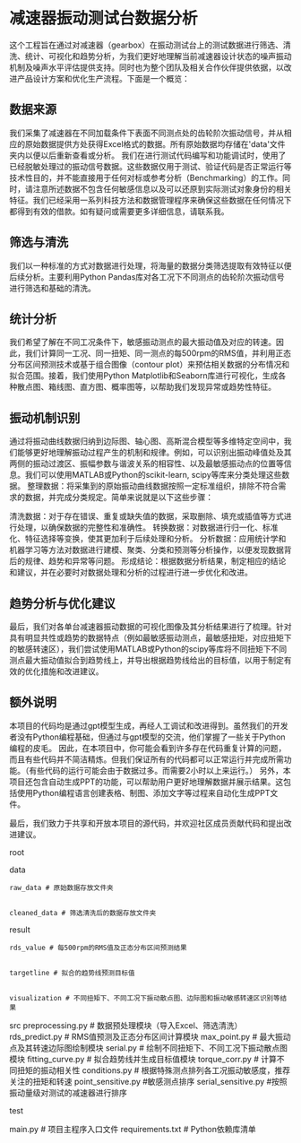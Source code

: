 # 减速器振动测试台数据分析

这个工程旨在通过对减速器（gearbox）在振动测试台上的测试数据进行筛选、清洗、统计、可视化和趋势分析，为我们更好地理解当前减速器设计状态的噪声振动机制及噪声水平评估提供支持。同时也为整个团队及相关合作伙伴提供依据，以改进产品设计方案和优化生产流程。下面是一个概览：

## 数据来源
我们采集了减速器在不同加载条件下表面不同测点处的齿轮阶次振动信号，并从相应的原始数据提供方处获得Excel格式的数据。所有原始数据均存储在'data'文件夹内以便以后重新查看或分析。
我们在进行测试代码编写和功能调试时，使用了已经脱敏处理过的振动信号数据。这些数据仅用于测试、验证代码是否正常运行等技术性目的，并不能直接用于任何对标或参考分析（Benchmarking）的工作。同时，请注意所述数据不包含任何敏感信息以及可以还原到实际测试对象身份的相关特征。我们已经采用一系列科技方法和数据管理程序来确保这些数据在任何情况下都得到有效的借款。如有疑问或需要更多详细信息，请联系我。

## 筛选与清洗
我们以一种标准的方式对数据进行处理，将海量的数据分类筛选提取有效特征以便后续分析。主要利用Python Pandas库对各工况下不同测点的齿轮阶次振动信号进行筛选和基础的清洗。

## 统计分析
我们希望了解在不同工况条件下，敏感振动测点的最大振动值及对应的转速。因此，我们计算同一工况、同一扭矩、同一测点的每500rpm的RMS值，并利用正态分布区间预测技术或基于组合图像（contour plot）来预估相关数据的分布情况和拟合范围。接着，我们使用Python Matplotlib和Seaborn库进行可视化，生成各种散点图、箱线图、直方图、概率图等，以帮助我们发现异常或趋势性特征。

## 振动机制识别
通过将振动曲线数据归纳到边际图、轴心图、高斯混合模型等多维特定空间中，我们能够更好地理解振动过程产生的机制和规律。例如，可以识别出振动峰值处及其两侧的振动过渡区、振幅参数与谐波关系的相容性、以及最敏感振动点的位置等信息。我们可以使用MATLAB或Python的scikit-learn, scipy等库来分类处理这些数据。
整理数据：将采集到的原始振动曲线数据按照一定标准组织，排除不符合需求的数据，并完成分类规定。简单来说就是以下这些步骤：

清洗数据：对于存在错误、重复或缺失值的数据，采取删除、填充或插值等方式进行处理，以确保数据的完整性和准确性。
转换数据：对数据进行归一化、标准化、特征选择等变换，使其更加利于后续处理和分析。
分析数据：应用统计学和机器学习等方法对数据进行建模、聚类、分类和预测等分析操作，以便发现数据背后的规律、趋势和异常等问题。
形成结论：根据数据分析结果，制定相应的结论和建议，并在必要时对数据处理和分析的过程进行进一步优化和改进。

## 趋势分析与优化建议
最后，我们对各单台减速器振动数据的可视化图像及其分析结果进行了梳理。针对具有明显共性或趋势的数据特点（例如最敏感振动测点，最敏感扭矩，对应扭矩下的敏感转速区），我们尝试使用MATLAB或Python的scipy等库将不同扭矩下不同测点最大振动值拟合到趋势线上，并导出根据趋势线给出的目标值，以用于制定有效的优化措施和改进建议。

## 额外说明
本项目的代码均是通过gpt模型生成，再经人工调试和改进得到。虽然我们的开发者没有Python编程基础，但通过与gpt模型的交流，他们掌握了一些关于Python编程的皮毛。
因此，在本项目中，你可能会看到许多存在代码重复计算的问题，而且有些代码并不简洁精炼。但我们保证所有的代码都可以正常运行并完成所需功能。（有些代码的运行可能会由于数据过多。而需要2小时以上来运行。）
另外，本项目还包含自动生成PPT的功能，可以帮助用户更好地理解数据并展示结果。这包括使用Python编程语言创建表格、制图、添加文字等过程来自动化生成PPT文件。

最后，我们致力于共享和开放本项目的源代码，并欢迎社区成员贡献代码和提出改进建议。


root


  data
  
  
    raw_data # 原始数据存放文件夹
    
    
    cleaned_data # 筛选清洗后的数据存放文件夹
    
    

  result
  
  
    rds_value # 每500rpm的RMS值及正态分布区间预测结果
    
    
    targetline # 拟合的趋势线预测目标值
    
    
    visualization # 不同扭矩下、不同工况下振动散点图、边际图和振动敏感转速区识别等结果
    
    

  src
    preprocessing.py # 数据预处理模块（导入Excel、筛选清洗）
    rds_predict.py # RMS值预测及正态分布区间计算模块
    max_point.py # 最大振动点及其转速边际图绘制模块
    serial.py # 绘制不同扭矩下、不同工况下振动散点图模块
    fitting_curve.py # 拟合趋势线并生成目标值模块
    torque_corr.py # 计算不同扭矩的振动相关性
    conditions.py # 根据特殊测点排列各工况振动敏感度，推荐关注的扭矩和转速
    point_sensitive.py #敏感测点排序
    serial_sensitive.py #按照振动量级对测试的减速器进行排序

  test


  main.py # 项目主程序入口文件
  requirements.txt # Python依赖库清单


